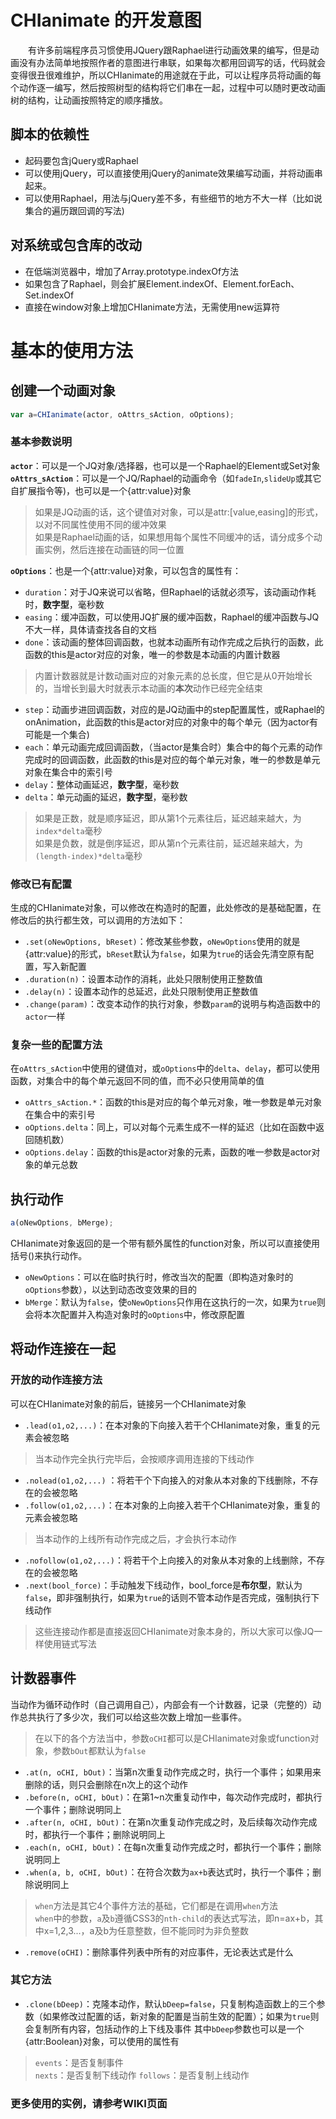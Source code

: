 # CHIanimate 的开发意图
　　有许多前端程序员习惯使用JQuery跟Raphael进行动画效果的编写，但是动画没有办法简单地按照作者的意图进行串联，如果每次都用回调写的话，代码就会变得很丑很难维护，所以CHIanimate的用途就在于此，可以让程序员将动画的每个动作逐一编写，然后按照树型的结构将它们串在一起，过程中可以随时更改动画树的结构，让动画按照特定的顺序播放。

## 脚本的依赖性
* 起码要包含jQuery或Raphael
* 可以使用jQuery，可以直接使用jQuery的animate效果编写动画，并将动画串起来。
* 可以使用Raphael，用法与jQuery差不多，有些细节的地方不大一样（比如说集合的遍历跟回调的写法)  

## 对系统或包含库的改动
* 在低端浏览器中，增加了Array.prototype.indexOf方法
* 如果包含了Raphael，则会扩展Element.indexOf、Element.forEach、Set.indexOf
* 直接在window对象上增加CHIanimate方法，无需使用new运算符

# 基本的使用方法
## 创建一个动画对象
```javascript
var a=CHIanimate(actor, oAttrs_sAction, oOptions);
```
### 基本参数说明
**`actor`**：可以是一个JQ对象/选择器，也可以是一个Raphael的Element或Set对象  
**`oAttrs_sAction`**：可以是一个JQ/Raphael的动画命令（如`fadeIn`,`slideUp`或其它自扩展指令等)，也可以是一个{attr:value}对象  

> 如果是JQ动画的话，这个键值对对象，可以是attr:[value,easing]的形式，以对不同属性使用不同的缓冲效果  
> 如果是Raphael动画的话，如果想用每个属性不同缓冲的话，请分成多个动画实例，然后连接在动画链的同一位置  

**`oOptions`**：也是一个{attr:value}对象，可以包含的属性有：  
* `duration`：对于JQ来说可以省略，但Raphael的话就必须写，该动画动作耗时，**数字型**，毫秒数
* `easing`：缓冲函数，可以使用JQ扩展的缓冲函数，Raphael的缓冲函数与JQ不大一样，具体请查找各自的文档
* `done`：该动画的整体回调函数，也就本动画所有动作完成之后执行的函数，此函数的this是actor对应的对象，唯一的参数是本动画的内置计数器

>内置计数器就是计数动画对应的对象元素的总长度，但它是从0开始增长的，当增长到最大时就表示本动画的**本次**动作已经完全结束  

* `step`：动画步进回调函数，对应的是JQ动画中的step配置属性，或Raphael的onAnimation，此函数的this是actor对应的对象中的每个单元（因为actor有可能是一个集合)
* `each`：单元动画完成回调函数，（当actor是集合时）集合中的每个元素的动作完成时的回调函数，此函数的this是对应的每个单元对象，唯一的参数是单元对象在集合中的索引号
* `delay`：整体动画延迟，**数字型**，毫秒数
* `delta`：单元动画的延迟，**数字型**，毫秒数

> 如果是正数，就是顺序延迟，即从第1个元素往后，延迟越来越大，为`index*delta`毫秒  
> 如果是负数，就是倒序延迟，即从第n个元素往前，延迟越来越大，为`(length-index)*delta`毫秒

### 修改已有配置
生成的CHIanimate对象，可以修改在构造时的配置，此处修改的是基础配置，在修改后的执行都生效，可以调用的方法如下：  
* `.set(oNewOptions, bReset)`：修改某些参数，`oNewOptions`使用的就是{attr:value}的形式，`bReset`默认为`false`，如果为`true`的话会先清空原有配置，写入新配置
* `.duration(n)`：设置本动作的消耗，此处只限制使用正整数值
* `.delay(n)`：设置本动作的总延迟，此处只限制使用正整数值
* `.change(param)`：改变本动作的执行对象，参数`param`的说明与构造函数中的`actor`一样

### 复杂一些的配置方法
在`oAttrs_sAction`中使用的键值对，或`oOptions`中的`delta`、`delay`，都可以使用函数，对集合中的每个单元返回不同的值，而不必只使用简单的值  
* `oAttrs_sAction.*`：函数的this是对应的每个单元对象，唯一参数是单元对象在集合中的索引号
* `oOptions.delta`：同上，可以对每个元素生成不一样的延迟（比如在函数中返回随机数）
* `oOptions.delay`：函数的this是actor对象的元素，函数的唯一参数是actor对象的单元总数

## 执行动作
```javascript
a(oNewOptions, bMerge);
```
CHIanimate对象返回的是一个带有额外属性的function对象，所以可以直接使用括号()来执行动作。  
* `oNewOptions`：可以在临时执行时，修改当次的配置（即构造对象时的`oOptions`参数），以达到动态改变效果的目的  
* `bMerge`：默认为`false`，使`oNewOptions`只作用在这执行的一次，如果为`true`则会将本次配置并入构造对象时的`oOptions`中，修改原配置  

## 将动作连接在一起
### 开放的动作连接方法
可以在CHIanimate对象的前后，链接另一个CHIanimate对象
* `.lead(o1,o2,...)`：在本对象的下向接入若干个CHIanimate对象，重复的元素会被忽略
> 当本动作完全执行完毕后，会按顺序调用连接的下线动作  
* `.nolead(o1,o2,...)` ：将若干个下向接入的对象从本对象的下线删除，不存在的会被忽略
* `.follow(o1,o2,...)`：在本对象的上向接入若干个CHIanimate对象，重复的元素会被忽略
> 当本动作的上线所有动作完成之后，才会执行本动作  
* `.nofollow(o1,o2,...)`：将若干个上向接入的对象从本对象的上线删除，不存在的会被忽略
* `.next(bool_force)`：手动触发下线动作，bool_force是**布尔型**，默认为`false`，即非强制执行，如果为`true`的话则不管本动作是否完成，强制执行下线动作
> 这些连接动作都是直接返回CHIanimate对象本身的，所以大家可以像JQ一样使用链式写法

## 计数器事件
当动作为循环动作时（自己调用自己），内部会有一个计数器，记录（完整的）动作总共执行了多少次，我们可以给这些次数上增加一些事件。  

> 在以下的各个方法当中，参数`oCHI`都可以是CHIanimate对象或function对象，参数`bOut`都默认为`false`  

* `.at(n, oCHI, bOut)`：当第n次重复动作完成之时，执行一个事件；如果用来删除的话，则只会删除在n次上的这个动作
* `.before(n, oCHI, bOut)`：在第1~n次重复动作中，每次动作完成时，都执行一个事件；删除说明同上
* `.after(n, oCHI, bOut)`：在第n次重复动作完成之时，及后续每次动作完成时，都执行一个事件；删除说明同上
* `.each(n, oCHI, bOut)`：在每n次重复动作完成之时，都执行一个事件；删除说明同上
* `.when(a, b, oCHI, bOut)`：在符合次数为`ax+b`表达式时，执行一个事件；删除说明同上

> `when`方法是其它4个事件方法的基础，它们都是在调用`when`方法  
> `when`中的参数，`a`及`b`遵循CSS3的`nth-child`的表达式写法，即n=ax+b，其中x=1,2,3...，a及b为任意整数，但不能同时为非负整数  

* `.remove(oCHI)`：删除事件列表中所有的对应事件，无论表达式是什么

### 其它方法
* `.clone(bDeep)`：克隆本动作，默认`bDeep=false`，只复制构造函数上的三个参数（如果修改过配置的话，新对象的配置是当前生效的配置）；如果为`true`则会复制所有内容，包括动作的上下线及事件
其中`bDeep`参数也可以是一个{attr:Boolean}对象，可以使用的属性有	 

> `events`：是否复制事件  
> `nexts`：是否复制下线动作
> `follows`：是否复制上线动作


### 更多使用的实例，请参考WIKI页面 
